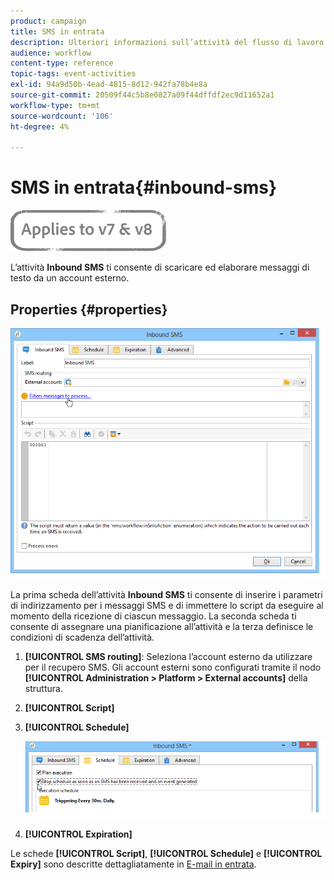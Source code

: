 ```yaml
---
product: campaign
title: SMS in entrata
description: Ulteriori informazioni sull’attività del flusso di lavoro SMS in entrata
audience: workflow
content-type: reference
topic-tags: event-activities
exl-id: 94a9d50b-4ead-4815-8d12-942fa78b4e8a
source-git-commit: 20509f44c5b8e0827a09f44dffdf2ec9d11652a1
workflow-type: tm+mt
source-wordcount: '106'
ht-degree: 4%

---
```


# SMS in entrata{#inbound-sms}

![](../../assets/common.svg)

L’attività **Inbound SMS** ti consente di scaricare ed elaborare messaggi di testo da un account esterno.

## Properties {#properties}

![](assets/sms_rec_edit.png)

La prima scheda dell’attività **Inbound SMS** ti consente di inserire i parametri di indirizzamento per i messaggi SMS e di immettere lo script da eseguire al momento della ricezione di ciascun messaggio. La seconda scheda ti consente di assegnare una pianificazione all’attività e la terza definisce le condizioni di scadenza dell’attività.

1. **[!UICONTROL SMS routing]**: Seleziona l’account esterno da utilizzare per il recupero SMS. Gli account esterni sono configurati tramite il nodo **[!UICONTROL Administration > Platform > External accounts]** della struttura.
1. **[!UICONTROL Script]**
1. **[!UICONTROL Schedule]**

   ![](assets/sms_rec_edit_2.png)

1. **[!UICONTROL Expiration]**

Le schede **[!UICONTROL Script]**, **[!UICONTROL Schedule]** e **[!UICONTROL Expiry]** sono descritte dettagliatamente in [E-mail in entrata](inbound-emails.md).
